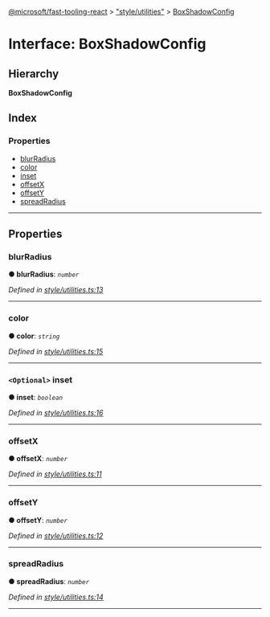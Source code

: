 [@microsoft/fast-tooling-react](../README.md) > ["style/utilities"](../modules/_style_utilities_.md) > [BoxShadowConfig](../interfaces/_style_utilities_.boxshadowconfig.md)

# Interface: BoxShadowConfig

## Hierarchy

**BoxShadowConfig**

## Index

### Properties

* [blurRadius](_style_utilities_.boxshadowconfig.md#blurradius)
* [color](_style_utilities_.boxshadowconfig.md#color)
* [inset](_style_utilities_.boxshadowconfig.md#inset)
* [offsetX](_style_utilities_.boxshadowconfig.md#offsetx)
* [offsetY](_style_utilities_.boxshadowconfig.md#offsety)
* [spreadRadius](_style_utilities_.boxshadowconfig.md#spreadradius)

---

## Properties

<a id="blurradius"></a>

###  blurRadius

**● blurRadius**: *`number`*

*Defined in [style/utilities.ts:13](https://github.com/Microsoft/fast-dna/blob/164dd3ca/packages/fast-tooling-react/src/style/utilities.ts#L13)*

___
<a id="color"></a>

###  color

**● color**: *`string`*

*Defined in [style/utilities.ts:15](https://github.com/Microsoft/fast-dna/blob/164dd3ca/packages/fast-tooling-react/src/style/utilities.ts#L15)*

___
<a id="inset"></a>

### `<Optional>` inset

**● inset**: *`boolean`*

*Defined in [style/utilities.ts:16](https://github.com/Microsoft/fast-dna/blob/164dd3ca/packages/fast-tooling-react/src/style/utilities.ts#L16)*

___
<a id="offsetx"></a>

###  offsetX

**● offsetX**: *`number`*

*Defined in [style/utilities.ts:11](https://github.com/Microsoft/fast-dna/blob/164dd3ca/packages/fast-tooling-react/src/style/utilities.ts#L11)*

___
<a id="offsety"></a>

###  offsetY

**● offsetY**: *`number`*

*Defined in [style/utilities.ts:12](https://github.com/Microsoft/fast-dna/blob/164dd3ca/packages/fast-tooling-react/src/style/utilities.ts#L12)*

___
<a id="spreadradius"></a>

###  spreadRadius

**● spreadRadius**: *`number`*

*Defined in [style/utilities.ts:14](https://github.com/Microsoft/fast-dna/blob/164dd3ca/packages/fast-tooling-react/src/style/utilities.ts#L14)*

___

